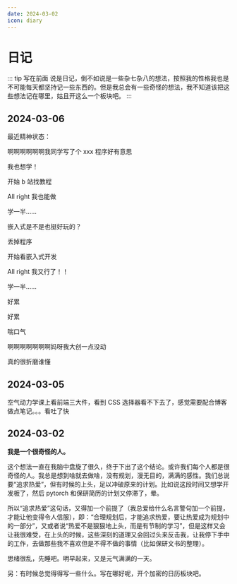 ```yaml
---
date: 2024-03-02
icon: diary
---
```


# 日记

::: tip 写在前面
说是日记，倒不如说是一些杂七杂八的想法，按照我的性格我也是不可能每天都坚持记一些东西的。但是我总会有一些奇怪的想法，我不知道该把这些想法记在哪里，姑且开这么一个板块吧。
:::

## 2024-03-06

最近精神状态：

啊啊啊啊啊啊我同学写了个 xxx 程序好有意思

我也想学！

开始 b 站找教程

All right 我也能做

学一半……

嵌入式是不是也挺好玩的？

丢掉程序

开始看嵌入式开发

All right 我又行了！！

学一半……

好累

好累

喘口气

啊啊啊啊啊啊啊妈呀我大创一点没动

真的很折磨谁懂

## 2024-03-05

空气动力学课上看前端三大件，看到 CSS 选择器看不下去了，感觉需要配合博客做点笔记。。。看吐了快

## 2024-03-02

**我是一个很奇怪的人。**

这个想法一直在我脑中盘旋了很久，终于下出了这个结论。或许我们每个人都是很奇怪的人。我总是想到啥就去做啥，没有规划，漫无目的，满满的感性。我们总说要“追求热爱”，但有时候的上头，足以冲破原来的计划。比如说这段时间又想学开发板了，然后 pytorch 和保研简历的计划又停滞了，晕。

所以“追求热爱”这句话，又得加一个前提了（我总爱给什么名言警句加一个前提，才能让他变得令人信服），即：“合理规划后，才能追求热爱，要让热爱成为规划中的一部分”，又或者说“热爱不是狠狠地上头，而是有节制的学习”，但是这样又会让我很难受，在上头的时候，这些深刻的道理又会回过头来反击我，让我停下手中的工作，去做那些我不喜欢但是不得不做的事情（比如保研文书的整理）。

思绪很乱，先睡吧。明早起来，又是元气满满的一天。

另：有时候总觉得得写一些什么。写在哪好呢，开个加密的日历板块吧。
